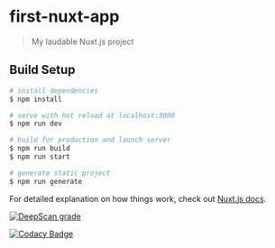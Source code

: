# first-nuxt-app

> My laudable Nuxt.js project

## Build Setup

``` bash
# install dependencies
$ npm install

# serve with hot reload at localhost:3000
$ npm run dev

# build for production and launch server
$ npm run build
$ npm run start

# generate static project
$ npm run generate
```

For detailed explanation on how things work, check out [Nuxt.js docs](https://nuxtjs.org).

[![DeepScan grade](https://deepscan.io/api/teams/8042/projects/10195/branches/137305/badge/grade.svg)](https://deepscan.io/dashboard#view=project&tid=8042&pid=10195&bid=137305)

[![Codacy Badge](https://api.codacy.com/project/badge/Grade/191a26ea32584905ba3082721d9936c7)](https://www.codacy.com/gh/damagedigital/first-nuxt-app?utm_source=github.com&amp;utm_medium=referral&amp;utm_content=damagedigital/first-nuxt-app&amp;utm_campaign=Badge_Grade)
